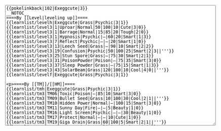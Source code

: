 </p><textarea readonly="" accesskey="," id="wpTextbox1" cols="80" rows="25" style="" class="mw-editfont-monospace" lang="en" dir="ltr" name="wpTextbox1">{{pokelinkback|102|Exeggcute|3}}
__NOTOC__
====By [[Level|leveling up]]====
{{learnlist/levelh|Exeggcute|Grass|Psychic|3|1}}
{{learnlist/level3|1|Uproar|Normal|50|100|10|Cute|3|0}}
{{learnlist/level3|1|Barrage|Normal|15|85|20|Tough|2|0}}
{{learnlist/level3|1|Hypnosis|Psychic|—|60|20|Smart|1|3}}
{{learnlist/level3|7|Reflect|Psychic|—|—|20|Smart|1|0}}
{{learnlist/level3|13|Leech Seed|Grass|—|90|10|Smart|2|2}}
{{learnlist/level3|19|Confusion|Psychic|50|100|25|Smart|2|3||'''}}
{{learnlist/level3|25|Stun Spore|Grass|—|75|30|Smart|2|1}}
{{learnlist/level3|31|PoisonPowder|Poison|—|75|35|Smart|3|0}}
{{learnlist/level3|37|Sleep Powder|Grass|—|75|15|Smart|1|3}}
{{learnlist/level3|43|SolarBeam|Grass|120|100|10|Cool|4|0||'''}}
{{learnlist/levelf|Exeggcute|Grass|Psychic|3|1}}

====By [[TM]]/[[HM]]====
{{learnlist/tmh|Exeggcute|Grass|Psychic|3|1}}
{{learnlist/tm3|TM06|Toxic|Poison|—|85|10|Smart|3|0}}
{{learnlist/tm3|TM09|Bullet Seed|Grass|10|100|30|Cool|2|1||'''}}
{{learnlist/tm3|TM10|Hidden Power|Normal|—|100|15|Smart|3|0}}
{{learnlist/tm3|TM11|Sunny Day|Fire|—|—|5|Beauty|1|0}}
{{learnlist/tm3|TM16|Light Screen|Psychic|—|—|30|Beauty|1|0}}
{{learnlist/tm3|TM17|Protect|Normal|—|—|10|Cute|1|0}}
{{learnlist/tm3|TM19|Giga Drain|Grass|60|100|5|Smart|2|1||'''}}
{{learnlist/tm3|TM21|Frustration|Normal|—|100|20|Cute|1|0}}
{{learnlist/tm3|TM22|SolarBeam|Grass|120|100|10|Cool|4|0||'''}}
{{learnlist/tm3|TM27|Return|Normal|—|100|20|Cute|1|0}}
{{learnlist/tm3|TM29|Psychic|Psychic|90|100|10|Smart|1|3||'''}}
{{learnlist/tm3|TM32|Double Team|Normal|—|—|15|Cool|2|0}}
{{learnlist/tm3|TM33|Reflect|Psychic|—|—|20|Smart|1|0}}
{{learnlist/tm3|TM36|Sludge Bomb|Poison|90|100|10|Tough|2|1}}
{{learnlist/tm3|TM42|Facade|Normal|70|100|20|Cute|2|0}}
{{learnlist/tm3|TM43|Secret Power|Normal|70|100|20|Smart|1|0}}
{{learnlist/tm3|TM44|Rest|Psychic|—|—|10|Cute|2|0}}
{{learnlist/tm3|TM45|Attract|Normal|—|100|15|Cute|2|0}}
{{learnlist/tm3|TM46|Thief|Dark|40|100|10|Tough|1|0}}
{{learnlist/tm3|TM48|Skill Swap|Psychic|—|—|10|Smart|1|0}}
{{learnlist/tm3|HM04|Strength|Normal|80|100|15|Tough|2|1}}
{{learnlist/tm3|HM05|Flash|Normal|—|70|20|Beauty|3|0}}
{{learnlist/tmf|Exeggcute|Grass|Psychic|3|1}}

====By {{pkmn|breeding}}====
{{learnlist/breedh|Exeggcute|Grass|Psychic|3|1}}
{{learnlist/breed3|{{MSP/3|152|Chikorita}}{{MSP/3|153|Bayleef}}{{MSP/3|154|Meganium}}|AncientPower|Rock|60|100|5|Tough|1|0|*}}
{{learnlist/breed3|{{MSP/3|001|Bulbasaur}}{{MSP/3|002|Ivysaur}}{{MSP/3|003|Venusaur}}{{MSP/3|191|Sunkern}}{{MSP/3|192|Sunflora}}|Curse|???|—|—|10|Tough|3|0|*}}
{{learnlist/breed3|{{MSP/3|114|Tangela}}{{MSP/3|191|Sunkern}}{{MSP/3|192|Sunflora}}{{MSP/3|315|Roselia}}{{MSP/3|331|Cacnea}}{{MSP/3|332|Cacturne}}|Ingrain|Grass|—|—|20|Smart|1|0}}
{{learnlist/breed3|{{MSP/3|043|Oddish}}{{MSP/3|044|Gloom}}{{MSP/3|045|Vileplume}}{{MSP/3|182|Bellossom}}|Moonlight|Normal|—|—|5|Beauty|1|0}}
{{learnlist/breed3|{{MSP/3|187|Hoppip}}{{MSP/3|188|Skiploom}}{{MSP/3|189|Jumpluff}}|Psych Up|Normal|—|—|10|Smart|2|0|*}}
{{learnlist/breed3|{{MSP/3|102|Exeggcute}}{{MSP/3|103|Exeggutor}}{{MSP/3|152|Chikorita}}{{MSP/3|153|Bayleef}}{{MSP/3|154|Meganium}}|Reflect|Psychic|—|—|20|Smart|1|0}}
{{learnlist/breed3|{{MSP/3|001|Bulbasaur}}{{MSP/3|002|Ivysaur}}{{MSP/3|003|Venusaur}}{{MSP/3|152|Chikorita}}{{MSP/3|153|Bayleef}}{{MSP/3|154|Meganium}}&lt;br>{{MSP/3|187|Hoppip}}{{MSP/3|188|Skiploom}}{{MSP/3|189|Jumpluff}}{{MSP/3|191|Sunkern}}{{MSP/3|192|Sunflora}}{{MSP/3|273|Seedot}}&lt;br>{{MSP/3|274|Nuzleaf}}{{MSP/3|275|Shiftry}}{{MSP/3|315|Roselia}}|Synthesis|Grass|—|—|5|Smart|1|0}}
{{learnlist/breedf|Exeggcute|Grass|Psychic|3|1}}

====By [[Move Tutor|tutoring]]====
{{learnlist/tutorh|Exeggcute|Grass|Psychic|3|1}}
{{learnlist/tutor3|Double-Edge|Normal|120|100|15|Tough|6|0|||yes|yes|yes}}
{{learnlist/tutor3|Dream Eater|Psychic|100|100|15|Smart|2|2||'''|yes|yes|yes}}
{{learnlist/tutor3|Endure|Normal|—|—|10|Tough|2|0|||no|yes|no}}
{{learnlist/tutor3|Explosion|Normal|250|100|5|Beauty|8|0|||yes|yes|no}}
{{learnlist/tutor3|Mimic|Normal|—|—|10|Cute|1|0|||yes|yes|yes}}
{{learnlist/tutor3|Nightmare|Ghost|—|—|15|Smart|1|3|||no|no|yes}}
{{learnlist/tutor3|Psych Up|Normal|—|—|10|Smart|2|0|||no|yes|no}}
{{learnlist/tutor3|Rollout|Rock|30|90|20|Tough|3|0|||no|yes|no}}
{{learnlist/tutor3|Selfdestruct|Normal|200|100|5|Beauty|8|0|||no|no|yes}}
{{learnlist/tutor3|Sleep Talk|Normal|—|—|10|Cute|3|0|||no|yes|no}}
{{learnlist/tutor3|Snore|Normal|40|100|15|Cute|4|0|||no|yes|no}}
{{learnlist/tutor3|Substitute|Normal|—|—|10|Smart|2|0|||yes|yes|yes}}
{{learnlist/tutor3|Swagger|Normal|—|90|15|Cute|2|0|||no|yes|yes}}
{{learnlist/tutorf|Exeggcute|Grass|Psychic|3|1}}

====By {{pkmn2|event}}s====
{{learnlist/eventh|Exeggcute|Grass|Psychic|3|1}}
{{learnlist/event3|[[List of PCNY event Pokémon distributions in Generation III#Exeggcute|New York Pokémon Center Wish]]|Sweet Scent|Normal|—|100|20|Cute|1|3}}
{{learnlist/event3|[[List of PCNY event Pokémon distributions in Generation III#Exeggcute|New York Pokémon Center Wish]]|Wish|Normal|—|—|10|Cute|3|0}}
{{learnlist/eventf|Exeggcute|Grass|Psychic|3|1}}

[[it:Exeggcute/Mosse apprese in terza generazione]]
[[zh:蛋蛋/第三世代招式表]]
